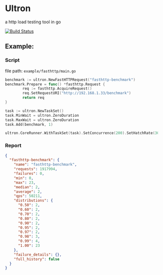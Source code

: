 # Ultron
a http load testing tool in go

[![Build Status](https://travis-ci.org/jacexh/ultron.svg?branch=master)](https://travis-ci.org/jacexh/ultron)

## Example:

### **Script**

file path: `example/fasthttp/main.go`

```go
benchmark := ultron.NewFastHTTPRequest("fasthttp-benchmark")
benchmark.Prepare = func() *fasthttp.Request {
		req := fasthttp.AcquireRequest()
		req.SetRequestURI("http://192.168.1.33/benchmark")
		return req
}

task := ultron.NewTaskSet()
task.MinWait = ultron.ZeroDuration
task.MaxWait = ultron.ZeroDuration
task.Add(benchmark, 1)

ultron.CoreRunner.WithTaskSet(task).SetConcurrence(200).SetHatchRate(30).Run()
```

### Report

```json
{
  "fasthttp-benchmark": {
    "name": "fasthttp-benchmark",
    "requests": 1917994,
    "failures": 0,
    "min": 0,
    "max": 23,
    "median": 2,
    "average": 2,
    "qps": 50211,
    "distributions": {
      "0.50": 2,
      "0.60": 2,
      "0.70": 2,
      "0.80": 2,
      "0.90": 2,
      "0.95": 2,
      "0.97": 2,
      "0.98": 3,
      "0.99": 4,
      "1.00": 23
    },
    "failure_details": {},
    "full_history": false
  }
}
```
